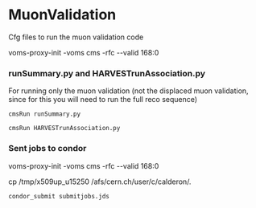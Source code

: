 # MuonValidation
Cfg files to run the muon validation code 

voms-proxy-init -voms cms -rfc --valid 168:0                                                                                         

### runSummary.py and HARVESTrunAssociation.py

For running only the muon validation (not the displaced muon validation, since for this you will need to run the full reco sequence)

```
cmsRun runSummary.py 
```

``` 
cmsRun HARVESTrunAssociation.py
``` 

### Sent jobs to condor

voms-proxy-init -voms cms -rfc --valid 168:0

cp /tmp/x509up_u15250  /afs/cern.ch/user/c/calderon/. 


```
condor_submit submitjobs.jds      
```
